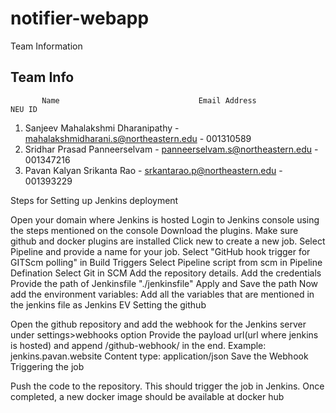 # notifier-webapp

Team Information
## Team Info

           Name                               Email Address                     NEU ID
1. Sanjeev Mahalakshmi Dharanipathy - mahalakshmidharani.s@northeastern.edu - 001310589
2. Sridhar Prasad Panneerselvam     - panneerselvam.s@northeastern.edu      - 001347216
3. Pavan Kalyan Srikanta Rao        - srkantarao.p@northeastern.edu         - 001393229

Steps for Setting up Jenkins deployment

Open your domain where Jenkins is hosted
Login to Jenkins console using the steps mentioned on the console
Download the plugins. Make sure github and docker plugins are installed
Click new to create a new job.
Select Pipeline and provide a name for your job.
Select "GitHub hook trigger for GITScm polling" in Build Triggers
Select Pipeline script from scm in Pipeline Defination
Select Git in SCM
Add the repository details. Add the credentials
Provide the path of Jenkinsfile "./jenkinsfile"
Apply and Save the path
Now add the environment variables:
Add all the variables that are mentioned in the jenkins file as Jenkins EV
Setting the github

Open the github repository and add the webhook for the Jenkins server under settings>webhooks option
Provide the payload url(url where jenkins is hosted) and append /github-webhook/ in the end. Example: jenkins.pavan.website
Content type: application/json
Save the Webhook
Triggering the job

Push the code to the repository.
This should trigger the job in Jenkins.
Once completed, a new docker image should be available at docker hub
